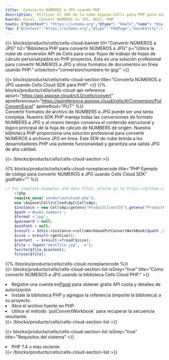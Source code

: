 ```yaml
---
title:  Convierta NÚMEROS a JPG usando PHP
description:  Utilizar el SDK de la nube Aspose.Cells para PHP para convertir un archivo en formato NÚMEROS a un archivo en formato JPG.
kwords: Excel, Convert NUMBERS to JPG, REST, PHP
howto: {"@context": "https://schema.org","@type": "HowTo","name": "How to convert NUMBERS to JPG using the Cells Cloud PHP library.","description": "How to convert NUMBERS to JPG using the Cells Cloud PHP library.","image": {"@type": "ImageObject"},"url": "/php/conversion/numbers-to-jpg/","step": [{ "@type": "HowToStep","name": "How to convert NUMBERS to JPG using the Cells Cloud PHP library. step 1", "image": {"@type": "ImageObject",},"url": "/php/conversion/numbers-to-jpg/","text": "Register an account at <a href='https://dashboard.aspose.cloud/'>Dashboard</a> to get free API quota & authorization details",},{ "@type": "HowToStep","name": "How to convert NUMBERS to JPG using the Cells Cloud PHP library. step 1", "image": {"@type": "ImageObject",},"url": "/php/conversion/numbers-to-jpg/","text": "Install PHP library and add the reference (import the library) to your project.",},{ "@type": "HowToStep","name": "How to convert NUMBERS to JPG using the Cells Cloud PHP library. step 1", "image": {"@type": "ImageObject",},"url": "/php/conversion/numbers-to-jpg/","text": "Open the source file in PHP.",},{ "@type": "HowToStep","name": "How to convert NUMBERS to JPG using the Cells Cloud PHP library. step 1", "image": {"@type": "ImageObject",},"url": "/php/conversion/numbers-to-jpg/","text": "Use the `putConvertWorkbook` method to retrieve the resulting stream.",}, ],"supply": {"@type": "HowToSupply","name": "document"},"tool": [{"@type": "HowToTool","name": "phpstorm, Visual Studio Code, Eclipse"},{"@type": "HowToTool","name": "Aspose Cells"}],"totalTime": "PT6M"}
fqa: {"@context":"https://schema.org","@type":"FAQPage","mainEntity":[{"@type":"Question","name":"Why convert file formats in C# using REST API?","acceptedAnswer":{"@type":"Answer","text":"Documents are encoded in many ways, and some files may be incompatible with the software you use. To open and read such files, just convert them to appropriate file formats.<br/><ol><li>Install .NET SDK and add the reference (import the library) to your project.</li><li>Open the source file in C# using REST API.</li><li>Call the PutConvertWorkbookRequest() method, passing an output filename with required extension.</li><li>Get the result of conversion as a separate file.</li></ol>"}},{"@type":"Question","name":"What file formats can I convert with your C# library?","acceptedAnswer":{"@type":"Answer","text":"We support a variety of file formats for conversion using .NET library, including XLSX, Excel, xls , PDF, CSV, HTML, Markdown, XML, PNG, JPG, TIFF, Json, TXT and many more."}},{"@type":"Question","name":"What is the maximum allowed file size for conversion using this .NET library?","acceptedAnswer":{"@type":"Answer","text":"There are no file size limits for format conversions using .NET library."}}]}
---
```

{{< blocks/products/cells/cells-cloud-banner h1="Convertir NÚMEROS a JPG" h2="Biblioteca PHP para convertir NÚMEROS a JPG" p="Utilice la nube de conversión API de Cells para crear flujos de trabajo de hojas de cálculo personalizados en PHP proyectos. Esta es una solución profesional para convertir NÚMEROS a JPG y otros formatos de documentos en línea usando PHP." urlsection="conversion/numbers-to-jpg/" >}}

{{< blocks/products/cells/cells-cloud-section title="Convierta NÚMEROS a JPG usando Cells Cloud SDK para PHP" >}}
{{% blocks/products/cells/cells-cloud-api-reference apiurl="https://api.aspose.cloud/v3.0/cells/convert" apireferenceurl="https://apireference.aspose.cloud/cells/#/Conversion/PutConvertExcel" apimethod="PUT" %}}
<br/>
Convertir formatos de archivo de NUMBERS a JPG puede ser una tarea compleja. Nuestro SDK PHP maneja todas las conversiones de formato NUMBERS a JPG y al mismo tiempo conserva el contenido estructural y lógico principal de la hoja de cálculo de NUMBERS de origen. Nuestra biblioteca PHP proporciona una solución profesional para convertir NÚMEROS a archivos JPG en línea. Este SDK de nube brinda a los desarrolladores PHP una potente funcionalidad y garantiza una salida JPG de alta calidad.

{{< /blocks/products/cells/cells-cloud-section >}}

{{% blocks/products/cells/cells-cloud-noreplacecode title="PHP Ejemplo de código para convertir NÚMEROS a JPG usando Cells Cloud SDK" gistPath="" %}}
 
```php
// For complete examples and data files, please go to https://github.com/aspose-cells-cloud/aspose-cells-cloud-php/
    <?php
    require_once('vendor\autoload.php');
    use \Aspose\Cells\Cloud\Api\CellsApi;
    $instance = new CellsApi(getenv("ProductClientId"),getenv("ProductClientSecret"));
    $path ='Book1.numbers';    
    $format ='jpg';
    $password = null;
    $outPath = null;      
    $result = $this->instance->cellsWorkbookPutConvertWorkBook($path ,$format, $password,  $outPath);
    $size = $result->getSize();
    $content  = $result->fread($size);
    $file = fopen("destfile.jpg", 'w');
    fwrite($file,$content);
    fclose($file);
```
 
{{% /blocks/products/cells/cells-cloud-noreplacecode %}}
<br/>
{{< blocks/products/cells/cells-cloud-section-list isGrey="true" title="Cómo convertir NÚMEROS a JPG usando la biblioteca Cells Cloud PHP." >}}
<li> Registre una cuenta en<a href="https://dashboard.aspose.cloud/">Panel</a> para obtener gratis API cuota y detalles de autorización</li>
<li>Instale la biblioteca PHP y agregue la referencia (importe la biblioteca) a su proyecto.</li>
<li>Abra el archivo fuente en PHP.</li>
<li>Utilice el método `putConvertWorkbook` para recuperar la secuencia resultante.</li>
{{< /blocks/products/cells/cells-cloud-section-list >}}

{{< blocks/products/cells/cells-cloud-section-list isGrey="true" title="Requisitos del sistema" >}}
<li>PHP 7.4 o más reciente</li>
{{< /blocks/products/cells/cells-cloud-section-list >}}
